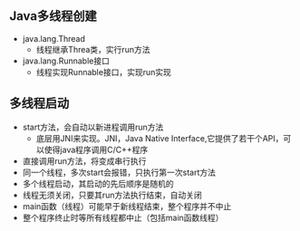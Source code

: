 ## Java多线程创建

- java.lang.Thread
    - 线程继承Threa类，实行run方法
- java.lang.Runnable接口
    - 线程实现Runnable接口，实现run实现
    
## 多线程启动

- start方法，会自动以新进程调用run方法
    - 底层用JNI来实现。JNI，Java Native Interface,它提供了若干个API，可以使得java程序调用C/C++程序
- 直接调用run方法，将变成串行执行
- 同一个线程，多次start会报错，只执行第一次start方法
- 多个线程启动，其启动的先后顺序是随机的
- 线程无须关闭，只要其run方法执行结束，自动关闭
- main函数（线程）可能早于新线程结束，整个程序并不中止
- 整个程序终止时等所有线程都中止（包括main函数线程）
